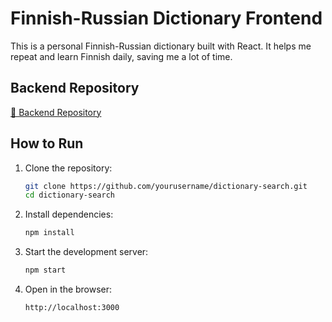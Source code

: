 # Finnish-Russian Dictionary Frontend  

This is a personal Finnish-Russian dictionary built with React. It helps me repeat and learn Finnish daily, saving me a lot of time.  

## Backend Repository  
[🔗 Backend Repository](https://github.com/oiivantsov/dict_backend)

## How to Run  

1. Clone the repository:  
   ```sh
   git clone https://github.com/yourusername/dictionary-search.git
   cd dictionary-search
   ```

2. Install dependencies:  
   ```sh
   npm install
   ```

3. Start the development server:  
   ```sh
   npm start
   ```

4. Open in the browser:  
   ```
   http://localhost:3000
   ```